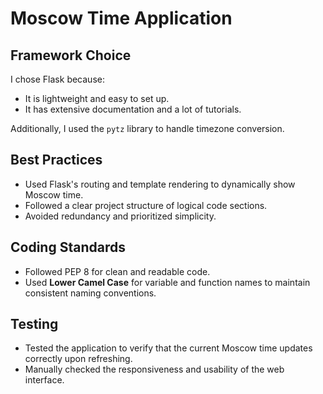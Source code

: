 # Moscow Time Application

## Framework Choice

I chose Flask because:

- It is lightweight and easy to set up.
- It has extensive documentation and a lot of tutorials.

Additionally, I used the `pytz` library to handle timezone conversion.

## Best Practices

- Used Flask's routing and template rendering to dynamically show Moscow time.
- Followed a clear project structure of logical code sections.
- Avoided redundancy and prioritized simplicity.

## Coding Standards

- Followed PEP 8 for clean and readable code.
- Used **Lower Camel Case** for variable and function names to maintain consistent naming conventions.

## Testing

- Tested the application to verify that the current Moscow time updates correctly upon refreshing.
- Manually checked the responsiveness and usability of the web interface.

